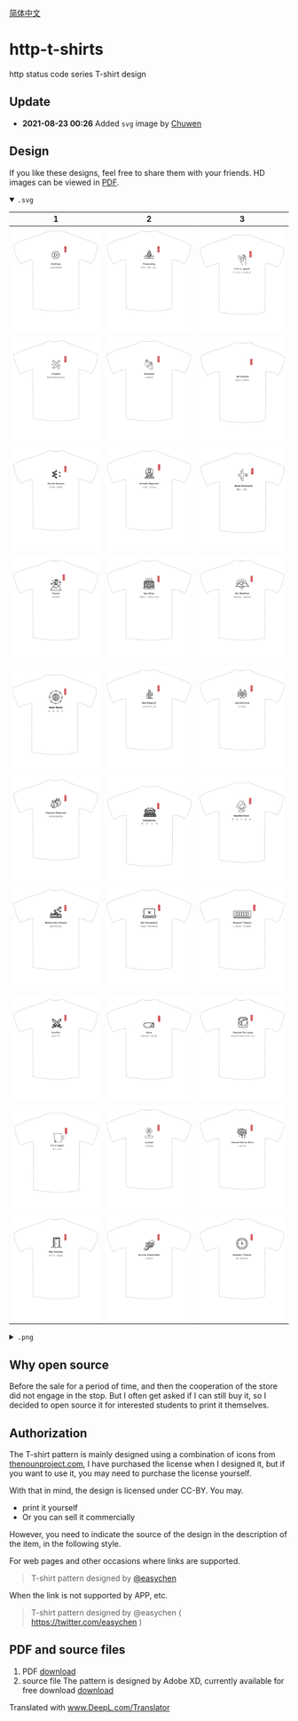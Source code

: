 [简体中文](./README.cn.md)

# http-t-shirts

http status code series T-shirt design

## Update

- **2021-08-23 00:26** Added `svg` image by [Chuwen](https://github.com/PrintNow)

## Design

If you like these designs, feel free to share them with your friends. HD images can be viewed in [PDF](httpt.pdf).

<details open>
  <summary><code>.svg</code></summary>

| 1   | 2   |  3  | 
| --- | --- | --- |
| ![100.svg-HTTP Code](images-svg/100.svg) | ![102.svg-HTTP Code](images-svg/102.svg) | ![200.svg-HTTP Code](images-svg/200.svg) |
| ![201.svg-HTTP Code](images-svg/201.svg) | ![202.svg-HTTP Code](images-svg/202.svg) | ![204.svg-HTTP Code](images-svg/204.svg) |
| ![206.svg-HTTP Code](images-svg/206.svg) | ![208.svg-HTTP Code](images-svg/208.svg) | ![301.svg-HTTP Code](images-svg/301.svg) |
| ![302.svg-HTTP Code](images-svg/302.svg) | ![303.svg-HTTP Code](images-svg/303.svg) | ![304.svg-HTTP Code](images-svg/304.svg) |
| ![305.svg-HTTP Code](images-svg/305.svg) | ![400.svg-HTTP Code](images-svg/400.svg) | ![401.svg-HTTP Code](images-svg/401.svg) |
| ![402.svg-HTTP Code](images-svg/402.svg) | ![403.svg-HTTP Code](images-svg/403.svg) | ![404.svg-HTTP Code](images-svg/404.svg) |
| ![405.svg-HTTP Code](images-svg/405.svg) | ![406.svg-HTTP Code](images-svg/406.svg) | ![408.svg-HTTP Code](images-svg/408.svg) |
| ![409.svg-HTTP Code](images-svg/409.svg) | ![410.svg-HTTP Code](images-svg/410.svg) | ![413.svg-HTTP Code](images-svg/413.svg) |
| ![418.svg-HTTP Code](images-svg/418.svg) | ![423.svg-HTTP Code](images-svg/423.svg) | ![500.svg-HTTP Code](images-svg/500.svg) |
| ![502.svg-HTTP Code](images-svg/502.svg) | ![503.svg-HTTP Code](images-svg/503.svg) | ![504.svg-HTTP Code](images-svg/504.svg) |
</details>

<details>
  <summary><code>.png</code></summary>

| 1   | 2   |  3  | 
| --- | --- | --- |
| ![](images/t1.png) | ![](images/t2.png) | ![](images/t3.png) | 
| ![](images/t4.png) | ![](images/t5.png) | ![](images/t6.png) | 
| ![](images/t7.png) | ![](images/t8.png) | ![](images/t9.png) | 
| ![](images/t10.png) | ![](images/t11.png) | ![](images/t12.png) | 
| ![](images/t13.png) | ![](images/t14.png) | ![](images/t15.png) | 
| ![](images/t16.png) | ![](images/t17.png) | ![](images/t18.png) | 
| ![](images/t19.png) | ![](images/t20.png) | ![](images/t21.png) | 
| ![](images/t22.png) | ![](images/t23.png) | ![](images/t24.png) | 
| ![](images/t25.png) | ![](images/t26.png) | ![](images/t27.png) | 
| ![](images/t28.png) | ![](images/t29.png) | ![](images/t30.png) | 
</details>
 

## Why open source

Before the sale for a period of time, and then the cooperation of the store did not engage in the stop. But I often get asked if I can still buy it, so I decided to open source it for interested students to print it themselves.

## Authorization

The T-shirt pattern is mainly designed using a combination of icons from [thenounproject.com](http://thenounproject.com/), I have purchased the license when I designed it, but if you want to use it, you may need to purchase the license yourself.

With that in mind, the design is licensed under CC-BY. You may.

- print it yourself
- Or you can sell it commercially

However, you need to indicate the source of the design in the description of the item, in the following style.

For web pages and other occasions where links are supported.

> T-shirt pattern designed by [@easychen](https://twitter.com/easychen)

When the link is not supported by APP, etc.

> T-shirt pattern designed by @easychen ( https://twitter.com/easychen )


## PDF and source files

1. PDF [download](httpt.pdf)
1. source file The pattern is designed by Adobe XD, currently available for free download [download](httpt.xd)

Translated with www.DeepL.com/Translator
